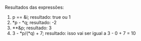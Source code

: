 Resultados das expressões:
1. p == &i;
resultado: true ou 1
2. *p - *q;
resultado: -2
3. **&p;
resultado: 3
4. 3 - *p/(*q) + 7;
resultado: isso vai ser igual a 3 - 0 + 7 = 10
